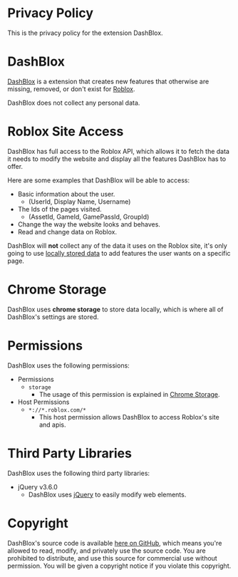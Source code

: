 # Privacy Policy
This is the privacy policy for the extension DashBlox.

# DashBlox
[DashBlox](https://chrome.google.com/webstore/detail/ogffnhpicoghhpcbememhijlbdejchjb) is a extension that creates new features that otherwise are missing, removed, or don't exist for [Roblox](https://www.roblox.com/).

DashBlox does not collect any personal data.

# Roblox Site Access
DashBlox has full access to the Roblox API, which allows it to fetch the data it needs to modify the website and display all the features DashBlox has to offer.

Here are some examples that DashBlox will be able to access:
* Basic information about the user.
     * (UserId, Display Name, Username)
* The Ids of the pages visited.
    * (AssetId, GameId, GamePassId, GroupId)
* Change the way the website looks and behaves.
* Read and change data on Roblox.

DashBlox will __not__ collect any of the data it uses on the Roblox site, it's only going to use [locally stored data](#chrome-storage) to add features the user wants on a specific page.

# Chrome Storage
DashBlox uses __chrome storage__ to store data locally, which is where all of DashBlox's settings are stored.

# Permissions
DashBlox uses the following permissions:
* Permissions
    * `storage`
        * The usage of this permission is explained in [Chrome Storage](#chrome-storage).
* Host Permissions
    * `*://*.roblox.com/*`
        * This host permission allows DashBlox to access Roblox's site and apis.
# Third Party Libraries
DashBlox uses the following third party libraries:
* jQuery v3.6.0
    * DashBlox uses [jQuery](https://jquery.com/) to easily modify web elements.

# Copyright
DashBlox's source code is available [here on GitHub](https://github.com/WingedDash/DashBlox), which means you're allowed to read, modify, and privately use the source code. You are prohibited to distribute, and use this source for commercial use without permission. You will be given a copyright notice if you violate this copyright.